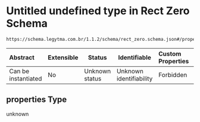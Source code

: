 # Untitled undefined type in Rect Zero Schema

```txt
https://schema.legytma.com.br/1.1.2/schema/rect_zero.schema.json#/properties
```




| Abstract            | Extensible | Status         | Identifiable            | Custom Properties | Additional Properties | Access Restrictions | Defined In                                                                        |
| :------------------ | ---------- | -------------- | ----------------------- | :---------------- | --------------------- | ------------------- | --------------------------------------------------------------------------------- |
| Can be instantiated | No         | Unknown status | Unknown identifiability | Forbidden         | Allowed               | none                | [rect_zero.schema.json\*](../schema/rect_zero.schema.json) |

## properties Type

unknown
